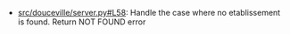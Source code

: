 - [src/douceville/server.py#L58](src/douceville/server.py#L58): Handle the case where no etablissement is found. Return NOT FOUND error
